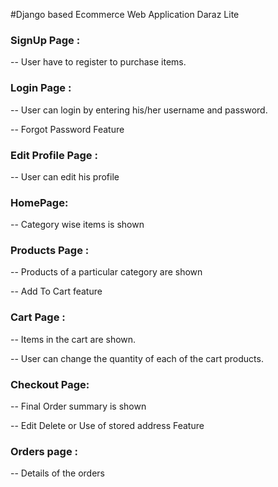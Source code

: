 #Django based Ecommerce Web Application Daraz Lite

### SignUp Page :
<p>-- User have to register to purchase items.</p>


### Login Page :
<p>-- User can login by entering his/her username and password.</p>
<p>-- Forgot Password Feature </p>

### Edit Profile Page :
<p>-- User can edit his profile</p>


### HomePage:
<p>-- Category wise items is shown</p>

### Products Page :
<p>-- Products of a particular category are shown</p>
<p>-- Add To Cart feature</p>


### Cart Page :
<p>-- Items in the cart are shown.</p>
<p>-- User can change the quantity of each of the cart products.</p>

### Checkout Page:
<p>-- Final Order summary is shown</p>
<p>-- Edit Delete or Use of stored address Feature</p>

### Orders page :
<p>-- Details of the orders</p>
 
